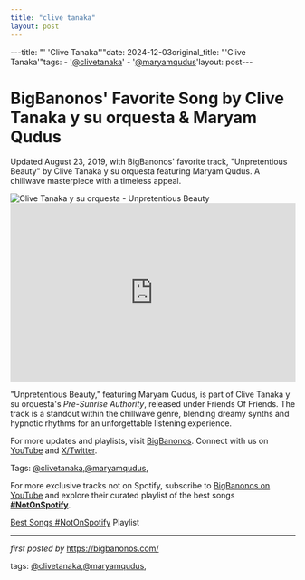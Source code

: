 ```yaml
---
title: "clive tanaka"
layout: post
---
```

---title: "' 'Clive Tanaka''"date: 2024-12-03original_title: "'Clive Tanaka'"tags:  - '[@clivetanaka](/tags/clivetanaka/)'  - '[@maryamqudus](/tags/maryamqudus/)'layout: post---<!-- Post Title --><h1 >BigBanonos' Favorite Song by Clive Tanaka y su orquesta & Maryam Qudus</h1> <!-- Introductory Text --><p >Updated August 23, 2019, with BigBanonos' favorite track, "Unpretentious Beauty" by Clive Tanaka y su orquesta featuring Maryam Qudus. A chillwave masterpiece with a timeless appeal.</p> <!-- Featured Image --><div > <img src="https://i.scdn.co/image/ab67616d00001e0206586d490cedae763b4eb06f" alt="Clive Tanaka y su orquesta - Unpretentious Beauty" /></div> <!-- YouTube Video Embed --><div > <iframe width="100%" height="315" src="https://www.youtube.com/embed/WY_bo7xO8B4" title="Unpretentious Beauty" frameborder="0" allow="accelerometer; autoplay; clipboard-write; encrypted-media; gyroscope; picture-in-picture; web-share" referrerpolicy="strict-origin-when-cross-origin" allowfullscreen></iframe></div> <!-- Song Information --><div > <p>"Unpretentious Beauty," featuring Maryam Qudus, is part of Clive Tanaka y su orquesta's *Pre-Sunrise Authority*, released under Friends Of Friends. The track is a standout within the chillwave genre, blending dreamy synths and hypnotic rhythms for an unforgettable listening experience.</p></div> <!-- Footer Links --><div > <p>For more updates and playlists, visit <a href="https://bigbanonos.com/" target="_blank">BigBanonos</a>. Connect with us on <a href="https://www.youtube.com/[@BigBanonos](/tags/BigBanonos/)" target="_blank">YouTube</a> and <a href="https://x.com/bigbanonos" target="_blank">X/Twitter</a>.</p></div> <!-- Tags --><p >Tags: [@clivetanaka](/tags/clivetanaka/),[@maryamqudus](/tags/maryamqudus/),</p><!--Subscribe and Playlist Links--><div>    <p>For more exclusive tracks not on Spotify, subscribe to <a href="https://www.youtube.com/[@BigBanonos](/tags/BigBanonos/)" target="_blank">BigBanonos on YouTube</a> and explore their curated playlist of the best songs <strong>[#NotOnSpotify](/tags/NotOnSpotify/)</strong>.</p>    <p><a href="https://www.youtube.com/playlist?list=PLtuNtuTatqI0kFahUCbtbfenC_ET5O_tr" target="_blank">Best Songs [#NotOnSpotify](/tags/NotOnSpotify/) Playlist<br /></a></p></div><hr /><p><em>first posted by</em> <a href="https://bigbanonos.com/" rel="noopener" target="_new">https://bigbanonos.com/</a></p><p>tags: [@clivetanaka](/tags/clivetanaka/),[@maryamqudus](/tags/maryamqudus/),</p>